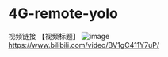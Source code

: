 # 4G-remote-yolo
  视频链接
  【视频标题】
  ![image](https://github.com/user-attachments/assets/942a660e-bae3-4f56-8c0f-e8b172e248cf)
  https://www.bilibili.com/video/BV1gC411Y7uP/
  
